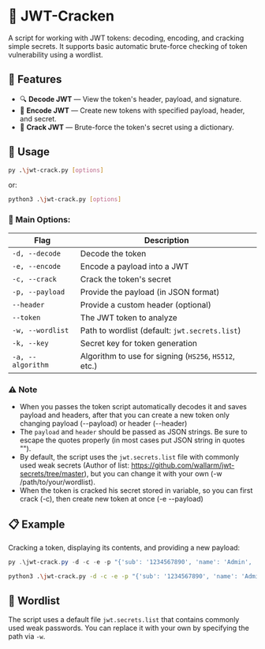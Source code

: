 # 🔐 JWT-Cracken

A script for working with JWT tokens: decoding, encoding, and cracking simple secrets. It supports basic automatic brute-force checking of token vulnerability using a wordlist.

## 📆 Features

- 🔍 **Decode JWT** — View the token's header, payload, and signature.
- 🔐 **Encode JWT** — Create new tokens with specified payload, header, and secret.
- 🧠 **Crack JWT** — Brute-force the token's secret using a dictionary.

## 🚀 Usage

```bash
py .\jwt-crack.py [options]
```
or:
```bash
python3 .\jwt-crack.py [options]
```

### 🔹 Main Options:

| Flag              | Description                                                  |
| ----------------- | ------------------------------------------------------------ |
| `-d, --decode`    | Decode the token                                             |
| `-e, --encode`    | Encode a payload into a JWT                                  |
| `-c, --crack`     | Crack the token's secret                                     |
| `-p, --payload`   | Provide the payload (in JSON format)                         |
| `--header`        | Provide a custom header (optional)                           |
| `--token`         | The JWT token to analyze                                     |
| `-w, --wordlist`  | Path to wordlist (default: `jwt.secrets.list`)              |
| `-k, --key`       | Secret key for token generation                              |
| `-a, --algorithm` | Algorithm to use for signing (`HS256`, `HS512`, etc.)        |

### ⚠️ Note

- When you passes the token script automatically decodes it and saves payload and headers, after that you can create a new token only changing payload (--payload) or header (--header)
- The `payload` and `header` should be passed as JSON strings. Be sure to escape the quotes properly (in most cases put JSON string in quotes "").
- By default, the script uses the `jwt.secrets.list` file with commonly used weak secrets (Author of list: https://github.com/wallarm/jwt-secrets/tree/master), but you can change it with your own (-w /path/to/your/wordlist).
- When the token is cracked his secret stored in variable, so you can first crack (-c), then create new token at once (-e --payload)

## 📋 Example

Cracking a token, displaying its contents, and providing a new payload:

```powershell
py .\jwt-crack.py -d -c -e -p "{'sub': '1234567890', 'name': 'Admin', 'iat': 1516239022}" --token eyJhbGciOiJIUzI1NiIsInR5cCI6IkpXVCJ9.eyJzdWIiOiIxMjM0NTY3ODkwIiwibmFtZSI6IkpvaG4gRG9lIiwiaWF0IjoxNTE2MjM5MDIyfQ.AaFNTGz_5oj27Lvr3w6SrCb1rQ9_kxWIrXlSS_hwKzc
```
```bash
python3 .\jwt-crack.py -d -c -e -p "{'sub': '1234567890', 'name': 'Admin', 'iat': 1516239022}" --token eyJhbGciOiJIUzI1NiIsInR5cCI6IkpXVCJ9.eyJzdWIiOiIxMjM0NTY3ODkwIiwibmFtZSI6IkpvaG4gRG9lIiwiaWF0IjoxNTE2MjM5MDIyfQ.AaFNTGz_5oj27Lvr3w6SrCb1rQ9_kxWIrXlSS_hwKzc
```

## 📄 Wordlist

The script uses a default file `jwt.secrets.list` that contains commonly used weak passwords. You can replace it with your own by specifying the path via `-w`.

